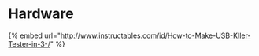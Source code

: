 # Hardware

{% embed url="http://www.instructables.com/id/How-to-Make-USB-KIler-Tester-in-3-/" %}



